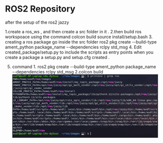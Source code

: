 # ROS2 Repository

after the setup of the ros2 jazzy 

1.create a ros_ws , and then create a src folder in it .
2.then build ros workspoace using the command
        colcon build
        source install/setup.bash
3. creating a ros package
                go inside the src folder
                ros2 pkg create --build-type ament_python package_name --dependencies rclpy std_msg
4. Edit created_package/setup.py to include the scripts as entry points
                when you create a package a setup.py and setup.cfg created .
                
5. command      1. ros2 pkg create --build-type ament_python package_name --dependencies rclpy std_msg
                2.colcon build
![test image](images/1.png)


                
                











